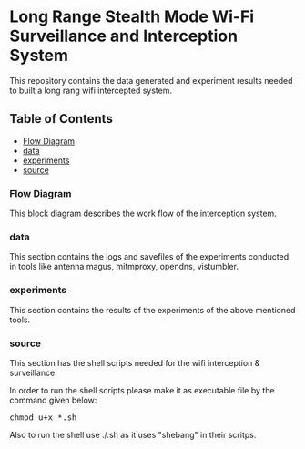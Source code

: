 # Long Range Stealth Mode Wi-Fi Surveillance and Interception System
  This repository contains the data generated and experiment results needed to built a long rang wifi intercepted system.

## Table of Contents
- [Flow Diagram](#Flow-Diagram)
- [data](#data)
- [experiments](#experiments)
- [source](#source)

### Flow Diagram
   This block diagram describes the work flow of the interception system.

### data
   This section contains the logs and savefiles of the experiments conducted in tools like antenna magus, mitmproxy, opendns, vistumbler.
    
### experiments
   This section contains the results of the experiments of the above mentioned tools.
    
### source
   This section has the shell scripts needed for the wifi interception & surveillance.

In order to run the shell scripts please make it as executable file by the command given below:

<pre>
chmod u+x *.sh
</pre>

Also to run the shell use ./<filename>.sh as it uses "shebang" in their scritps.
